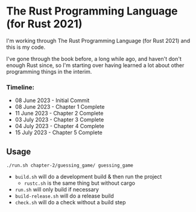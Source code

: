# The Rust Programming Language (for Rust 2021)

I'm working through The Rust Programming Language (for Rust 2021) and this is my code.

I've gone through the book before, a long while ago, and haven't don't enough Rust since, so I'm starting over having learned a lot about other programming things in the interim.


### Timeline: 

- 08 June 2023 - Initial Commit
- 08 June 2023 - Chapter 1 Complete
- 11 June 2023 - Chapter 2 Complete
- 03 July 2023 - Chapter 3 Complete
- 04 July 2023 - Chapter 4 Complete
- 15 July 2023 - Chapter 5 Complete

## Usage

`./run.sh chapter-2/guessing_game/ guessing_game`

- `build.sh` will do a development build & then run the project
    - `rustc.sh` is the same thing but without cargo
- `run.sh` will only build if necessary
- `build-release.sh` will do a release build
- `check.sh` will do a check without a build step